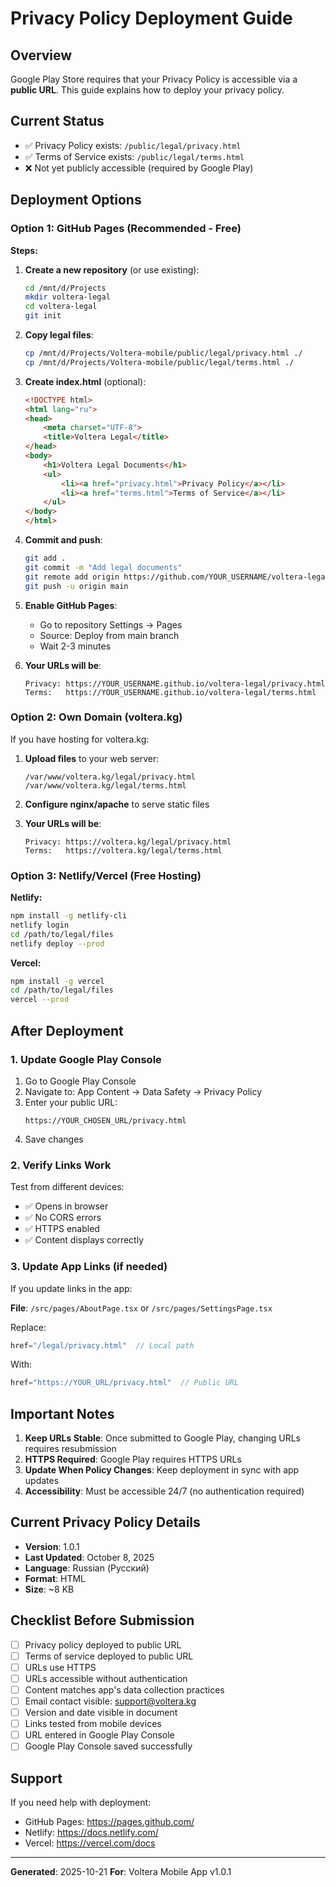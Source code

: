 # Privacy Policy Deployment Guide

## Overview
Google Play Store requires that your Privacy Policy is accessible via a **public URL**. This guide explains how to deploy your privacy policy.

## Current Status
- ✅ Privacy Policy exists: `/public/legal/privacy.html`
- ✅ Terms of Service exists: `/public/legal/terms.html`
- ❌ Not yet publicly accessible (required by Google Play)

## Deployment Options

### Option 1: GitHub Pages (Recommended - Free)

**Steps:**

1. **Create a new repository** (or use existing):
   ```bash
   cd /mnt/d/Projects
   mkdir voltera-legal
   cd voltera-legal
   git init
   ```

2. **Copy legal files**:
   ```bash
   cp /mnt/d/Projects/Voltera-mobile/public/legal/privacy.html ./
   cp /mnt/d/Projects/Voltera-mobile/public/legal/terms.html ./
   ```

3. **Create index.html** (optional):
   ```html
   <!DOCTYPE html>
   <html lang="ru">
   <head>
       <meta charset="UTF-8">
       <title>Voltera Legal</title>
   </head>
   <body>
       <h1>Voltera Legal Documents</h1>
       <ul>
           <li><a href="privacy.html">Privacy Policy</a></li>
           <li><a href="terms.html">Terms of Service</a></li>
       </ul>
   </body>
   </html>
   ```

4. **Commit and push**:
   ```bash
   git add .
   git commit -m "Add legal documents"
   git remote add origin https://github.com/YOUR_USERNAME/voltera-legal.git
   git push -u origin main
   ```

5. **Enable GitHub Pages**:
   - Go to repository Settings → Pages
   - Source: Deploy from main branch
   - Wait 2-3 minutes

6. **Your URLs will be**:
   ```
   Privacy: https://YOUR_USERNAME.github.io/voltera-legal/privacy.html
   Terms:   https://YOUR_USERNAME.github.io/voltera-legal/terms.html
   ```

### Option 2: Own Domain (voltera.kg)

If you have hosting for voltera.kg:

1. **Upload files** to your web server:
   ```
   /var/www/voltera.kg/legal/privacy.html
   /var/www/voltera.kg/legal/terms.html
   ```

2. **Configure nginx/apache** to serve static files

3. **Your URLs will be**:
   ```
   Privacy: https://voltera.kg/legal/privacy.html
   Terms:   https://voltera.kg/legal/terms.html
   ```

### Option 3: Netlify/Vercel (Free Hosting)

**Netlify:**
```bash
npm install -g netlify-cli
netlify login
cd /path/to/legal/files
netlify deploy --prod
```

**Vercel:**
```bash
npm install -g vercel
cd /path/to/legal/files
vercel --prod
```

## After Deployment

### 1. Update Google Play Console

1. Go to Google Play Console
2. Navigate to: App Content → Data Safety → Privacy Policy
3. Enter your public URL:
   ```
   https://YOUR_CHOSEN_URL/privacy.html
   ```
4. Save changes

### 2. Verify Links Work

Test from different devices:
- ✅ Opens in browser
- ✅ No CORS errors
- ✅ HTTPS enabled
- ✅ Content displays correctly

### 3. Update App Links (if needed)

If you update links in the app:

**File**: `/src/pages/AboutPage.tsx` or `/src/pages/SettingsPage.tsx`

Replace:
```typescript
href="/legal/privacy.html"  // Local path
```

With:
```typescript
href="https://YOUR_URL/privacy.html"  // Public URL
```

## Important Notes

1. **Keep URLs Stable**: Once submitted to Google Play, changing URLs requires resubmission
2. **HTTPS Required**: Google Play requires HTTPS URLs
3. **Update When Policy Changes**: Keep deployment in sync with app updates
4. **Accessibility**: Must be accessible 24/7 (no authentication required)

## Current Privacy Policy Details

- **Version**: 1.0.1
- **Last Updated**: October 8, 2025
- **Language**: Russian (Русский)
- **Format**: HTML
- **Size**: ~8 KB

## Checklist Before Submission

- [ ] Privacy policy deployed to public URL
- [ ] Terms of service deployed to public URL
- [ ] URLs use HTTPS
- [ ] URLs accessible without authentication
- [ ] Content matches app's data collection practices
- [ ] Email contact visible: support@voltera.kg
- [ ] Version and date visible in document
- [ ] Links tested from mobile devices
- [ ] URL entered in Google Play Console
- [ ] Google Play Console saved successfully

## Support

If you need help with deployment:
- GitHub Pages: https://pages.github.com/
- Netlify: https://docs.netlify.com/
- Vercel: https://vercel.com/docs

---

**Generated**: 2025-10-21
**For**: Voltera Mobile App v1.0.1
